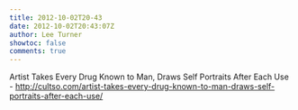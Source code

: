 ```yaml
---
title: 2012-10-02T20-43
date: 2012-10-02T20:43:07Z
author: Lee Turner
showtoc: false
comments: true
---
```


Artist Takes Every Drug Known to Man, Draws Self Portraits After Each Use - http://cultso.com/artist-takes-every-drug-known-to-man-draws-self-portraits-after-each-use/

